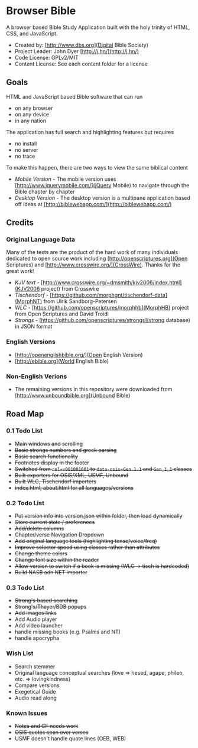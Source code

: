 # Browser Bible 

A browser based Bible Study Application built with the holy trinity of HTML, CSS, and JavaScript.

* Created by: [http://www.dbs.org](Digital Bible Society)
* Project Leader: John Dyer [http://j.hn/](http://j.hn/)
* Code License: GPLv2/MIT
* Content License: See each content folder for a license

## Goals

HTML and JavaScript based Bible software that can run

* on any browser
* on any device
* in any nation

The application has full search and highlighting features but requires

* no install
* no server
* no trace

To make this happen, there are two ways to view the same biblical content

* *Mobile Version* - The mobile version uses [http://www.jquerymobile.com/](jQuery Mobile) to navigate through the Bible chapter by chapter
* *Desktop Version* - The desktop version is a multipane application based off ideas at [http://biblewebapp.com/](http://biblewebapp.com/)

## Credits

### Original Language Data

Many of the texts are the product of the hard work of many individuals dedicated to open
source work including [http://openscriptures.org](Open Scriptures) and [http://www.crosswire.org/](CrossWire). Thanks for the great work!

* *KJV text* - [http://www.crosswire.org/~dmsmith/kjv2006/index.html](KJV2006 project) from Crosswire
* *Tischendorf* - [https://github.com/morphgnt/tischendorf-data](MorphNT) from Ulrik Sandborg-Petersen 
* *WLC* - [https://github.com/openscriptures/morphhb](MorphHB) project from Open Scriptures and David Troidl
* *Strongs* - [https://github.com/openscriptures/strongs](strong database) in JSON format

### English Versions

* [http://openenglishbible.org/](Open English Version)
* [http://ebible.org](World English Bible)

### Non-English Verions

* The remaining versions in this repository were downloaded from [http://www.unboundbible.org](Unbound Bible)

## Road Map

### 0.1 Todo List

* ~~Main windows and scrolling~~
* ~~Basic strongs numbers and greek parsing~~
* ~~Basic search functionality~~
* ~~Footnotes display in the footer~~
* ~~Switched from `rel=v001001001` to `data-osis=Gen.1.1` and `Gen_1_1` classes~~
* ~~Built exporters for OSIS/XML, USMF, Unbound~~
* ~~Built WLC, Tischendorf importers~~
* ~~index.html, about.html for all languages/versions~~

### 0.2 Todo List

* ~~Put version info into version.json within folder, then load dynamically~~
* ~~Store current state / preferences~~
* ~~Add/delete columns~~
* ~~Chapter/verse Navigation Dropdown~~
* ~~Add original language tools (highlighting tense/voice/freq)~~
* ~~Improve selector speed using classes rather than attributes~~
* ~~Change theme colors~~
* ~~Change font size within the reader~~
* ~~Allow version to switch if a book is missing (WLC -> tisch is hardcoded)~~
* ~~Build NASB adn NET importer~~

### 0.3 Todo List

* ~~Strong's based searching~~
* ~~Strong's/Thayer/BDB popups~~
* ~~Add images links~~
* Add Audio player
* Add video launcher
* handle missing books (e.g. Psalms and NT)
* handle apocrypha

### Wish List

* Search stemmer
* Original language conceptual searches (love => hesed, agape, phileo, etc. => lovingkindness)
* Compare versions
* Exegetical Guide
* Audio read along

### Known Issues

* ~~Notes and CF needs work~~
* ~~OSIS quotes span over verses~~
* USMF doesn't handle quote lines (OEB, WEB)
